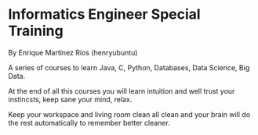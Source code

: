 # Informatics Engineer Special Training

By Enrique Martínez Ríos (henryubuntu)

A series of courses to learn Java, C, Python, Databases, Data Science, Big Data.

At the end of all this courses you will learn intuition and well trust your instincsts, keep sane your mind, relax.

Keep your workspace and living room clean all clean and your brain will do the rest automatically to remember better cleaner.
